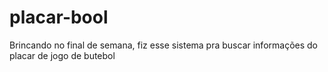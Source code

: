 # placar-bool

Brincando no final de semana, fiz esse sistema pra buscar informações do placar de jogo de butebol 

